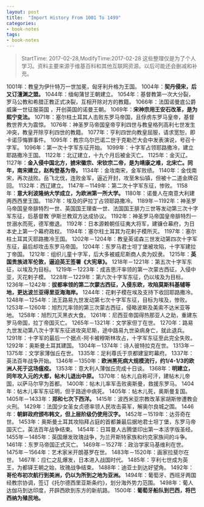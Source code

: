 ```yaml
---
layout: post
title:  "Import History From 1001 To 1499"
categories:
- book-notes
tags:
- book-notes
---
```


> StartTime: 2017-02-28,ModifyTime:2017-02-28
> 这些整理仅是为了个人学习。资料主要来源于维基百科和其他互联网资源。以后可能还会删减和补充。

<!---more--->

1001年：教皇为伊什特万一世加冕，匈牙利升格为王国。
1004年：**契丹侵宋，后又订澶渊之盟。**
1044年：缅甸蒲甘王朝建立。
1054年：基督教第一次大分裂，罗马公教和希腊正教正式决裂，互相开除对方的教籍。
1066年：法国诺曼底公爵威廉一世征服英国 ，开创英国的诺曼王朝。
1069年：**宋神宗用王安石改革，是为熙宁变法。**
1071年：塞尔柱土耳其人击败东罗马帝国，且俘虏东罗马皇帝，基督教世界大为震惊。
1076年：神圣罗马帝国皇帝亨利四世与教皇格列高利七世发生冲突，教皇开除亨利四世的教籍。
1077年：亨利四世向教皇屈服，请求宽恕，即卡诺莎悔罪事件。
1095年：教宗乌尔巴诺二世于克勒芒大会中发表演说，号召十字军。
1096年：第一次十字军东征开始。
1099年：十字军占领耶路撒冷，建立耶路撒冷王国。
1122年：北辽建立，十九个月后被金灭亡。
1125年：金灭辽。
1127年：**金入侵中国北方，掳宋徽宗、宋钦宗二帝，是为靖康之难，北宋亡。同年，南宋建立，赵构登基为帝。**
1134年：金攻南宋，金军败绩。
1140年：金伐南宋，再次战败。岳飞北伐，连败金军，逼近开封，攻至朱仙镇，但被十二道金牌召回。
1132年：西辽建立。
1147年－1149年：第二次十字军东征，惨败。
1158年：**意大利波隆纳大学成立，为欧洲第一所大学。**
1180年：诺曼人在南意大利建两西西里王国。
1187年：埃及的萨拉丁占领耶路撒冷。
1189年－1192年：神圣罗马帝国皇帝腓特烈一世、英国国王理查一世、法国国王腓力三世等发动第三次十字军东征，后基督教ˋ伊斯兰教双方达成协议。
1192年：神圣罗马帝国皇帝腓特烈一世溺水而死，德军撤退。
1192年：日本源赖朝任征夷大将军，建镰仓幕府，为日本史上第一个幕府政权。
1194年：塞尔柱土耳其为花剌子模所灭。
1197年：塞尔柱土耳其灭耶路撒冷王国。
1202年－1204年：教皇英诺森三世发动第四次十字军东征，最后却攻击东罗马帝国。
1204年：东罗马君士坦丁堡被攻陷，十字军建拉丁帝国。
1212年：组织儿童十字军，后大多被威尼斯商人卖为奴隶。
1215年：**英国贵族进军伦敦，逼迫英王签署《大宪章》。**
1218年－1221年：第五次十字军东征，以埃及为目标。
1219年－1223年：成吉思汗率领的第一次蒙古西征，入侵中亚，灭花剌子模。
1228年－1229年：第六次十字军东征，仍以埃及为目标。
1236年－1242年：**拔都率领的第二次蒙古西征，入侵东欧，攻陷莫斯科基辅等地，更达波兰亚得里亚海海岸。**
1244年：花剌子模在埃及支持下收回耶路撒冷。
1248年－1254年：法王路易九世发动第七次十字军东征，目标为埃及，惨败。
1253年－1260年：旭烈兀率领的第三次蒙古西征，侵略波斯及美索不达米亚等地。
1258年：旭烈兀灭黑衣大食。
1261年：尼西亚帝国得热那亚人之助，重建东罗马帝国，拉丁帝国灭亡。
1265年－1321年：文学家但丁在世。
1270年：路易九世发动第八次十字军东征进攻突尼斯，途中路易九世染病身亡，就此退兵。
1291年：十字军的最后一个据点-阿卡被穆斯林攻占，十字军东征至此完全失败。
1292年：奥斯曼土耳其建国。
1304年－1374年：诗人彼特拉克在世。
1313年－1375年：文学家薄伽丘在世。
1335年：足利尊氏于京都建室町幕府。
1337年：英法百年战争开始。
1346年－1350年：**欧洲黑死病大规模流行，约1/4-1/3的欧洲人死于这场瘟疫。**
1353年：意大利人薄伽丘完成十日谈。
1368年：**明建立，同年攻入元的大都，帖木儿退出中原。**
1370年：帖木儿自称可汗，建帖木儿帝国，以萨马尔罕为首都。
1400年：帖木儿率军击败奥斯曼，救援东罗马。
1404年：帖木儿率军东征明，但于路途中病死。
1405年：帖木儿死，奥斯曼复国。
1405年－1433年：**郑和七次下西洋。**
1415年：波西米亚宗教改革家胡斯惨遭教会火刑。
1429年：法国少女圣女贞德率领人民攻击英军，解奥尔良城之围。
1446年：**朝鲜政府颁布韩文，但上层阶级仍使用汉字。**
1452年－1519年：达芬奇在世。
1453年：奥斯曼土耳其攻陷拜占庭的首都兼最后据地君士坦丁堡，东罗马帝国灭亡。英法百年战争结束。
1454年：日耳曼人古腾堡印出第一本活字版圣经。
1455年－1485年：英国爆发玫瑰战争，为兰开斯特家族和约克家族间的斗争。
1461年：东罗马帝国正式灭亡。
1469年－1527年：政治学家马基维利在世。
1475年－1564年：艺术家米开朗基罗在世。
1483年－1520年：画家拉斐尔在世。
1467年：应仁之乱爆发，日本进入战国时代。
1485年：亨利七世成为英王，为都铎王朝之始，玫瑰战争结束。
1488年：迪亚士到达好望角。
1492年：**哥伦布初次航行到美洲，仍以为所到之地为亚洲。**
1494年：葡萄牙、西班牙两国经教宗协调，签订《托尔德西里亚斯条约》，划分海外势力范围。
1498年：葡人达伽马到达印度，开辟西欧到东方的新航路。
1500年：**葡萄牙船队到巴西，将巴西纳为殖民地。**
